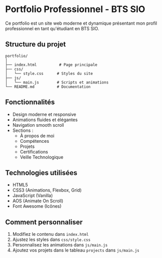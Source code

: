# Portfolio Professionnel - BTS SIO

Ce portfolio est un site web moderne et dynamique présentant mon profil professionnel en tant qu'étudiant en BTS SIO.

## Structure du projet

```
portfolio/
│
├── index.html          # Page principale
├── css/
│   └── style.css      # Styles du site
├── js/
│   └── main.js        # Scripts et animations
└── README.md          # Documentation
```

## Fonctionnalités

- Design moderne et responsive
- Animations fluides et élégantes
- Navigation smooth scroll
- Sections :
  - À propos de moi
  - Compétences
  - Projets
  - Certifications
  - Veille Technologique

## Technologies utilisées

- HTML5
- CSS3 (Animations, Flexbox, Grid)
- JavaScript (Vanilla)
- AOS (Animate On Scroll)
- Font Awesome (Icônes)

## Comment personnaliser

1. Modifiez le contenu dans `index.html`
2. Ajustez les styles dans `css/style.css`
3. Personnalisez les animations dans `js/main.js`
4. Ajoutez vos projets dans le tableau `projects` dans `js/main.js`
